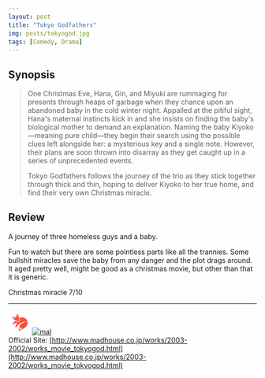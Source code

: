 ```yaml
---
layout: post
title: "Tokyo Godfathers"
img: posts/tokyogod.jpg 
tags: [Comedy, Drama]
---
```


## Synopsis
>One Christmas Eve, Hana, Gin, and Miyuki are rummaging for presents through heaps of garbage when they chance upon an abandoned baby in the cold winter night. Appalled at the pitiful sight, Hana's maternal instincts kick in and she insists on finding the baby's biological mother to demand an explanation. Naming the baby Kiyoko—meaning pure child—they begin their search using the possible clues left alongside her: a mysterious key and a single note. However, their plans are soon thrown into disarray as they get caught up in a series of unprecedented events.
>
>Tokyo Godfathers follows the journey of the trio as they stick together through thick and thin, hoping to deliver Kiyoko to her true home, and find their very own Christmas miracle.

## Review
A journey of three homeless guys and a baby.

Fun to watch but there are some pointless parts like all the trannies. Some bullshit miracles save the baby from any danger and the plot drags around. It aged pretty well, might be good as a christmas movie, but other than that it is generic.
   
Christmas miracle 7/10

---

[![kitsu](..\assets\img\kitsu.png)](https://kitsu.io/anime/tokyo-godfathers)[![mal](..\assets\img\mal.ico)](https://myanimelist.net/anime/759/Tokyo_Godfathers)  
Official Site: [http://www.madhouse.co.jp/works/2003-2002/works_movie_tokyogod.html](http://www.madhouse.co.jp/works/2003-2002/works_movie_tokyogod.html)